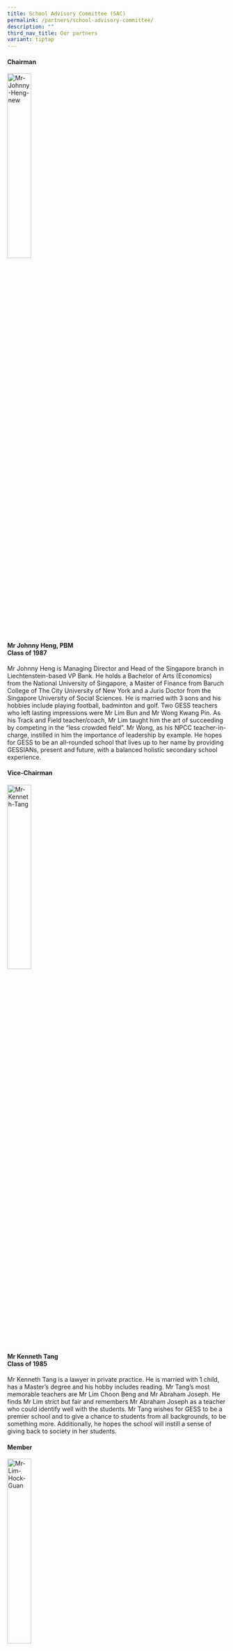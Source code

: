 ```yaml
---
title: School Advisory Committee (SAC)
permalink: /partners/school-advisory-committee/
description: ""
third_nav_title: Our partners
variant: tiptap
---
```

<h4>Chairman</h4>
<div class="isomer-image-wrapper">
<img style="width:33%;" height="auto" width="100%" alt="Mr-Johnny-Heng-new" src="/images/Mr-Johnny-Heng-new.jpeg">
</div>
<h4>Mr Johnny Heng, PBM<br>Class of 1987</h4>
<p>Mr Johnny Heng is Managing Director and Head of the Singapore branch in
Liechtenstein-based VP Bank. He holds a Bachelor of Arts (Economics) from
the National University of Singapore, a Master of Finance from Baruch College
of The City University of New York and a Juris Doctor from the Singapore
University of Social Sciences. He is married with 3 sons and his hobbies
include playing football, badminton and golf. Two GESS teachers who&nbsp;left
lasting&nbsp;impressions were Mr Lim Bun and Mr Wong Kwang Pin. As his
Track and Field teacher/coach, Mr Lim taught him the art of succeeding
by competing in the “less crowded field”. Mr Wong, as his NPCC teacher-in-charge,
instilled in him the importance of leadership by example. He hopes for
GESS to be an all-rounded school that lives up to her name by providing
GESSIANs, present and future, with a balanced holistic secondary school
experience.</p>
<h4>Vice-Chairman</h4>
<div class="isomer-image-wrapper">
<img style="width:33%;" height="auto" width="100%" alt="Mr-Kenneth-Tang" src="/images/Mr-Kenneth-Tang-new.jpeg">
</div>
<h4>Mr Kenneth Tang<br>Class of 1985</h4>
<p>Mr Kenneth Tang is a lawyer in private practice. He is married with 1
child, has a Master’s degree and his hobby includes reading. Mr Tang’s
most memorable teachers are Mr Lim Choon Beng and Mr Abraham Joseph. He
finds Mr Lim strict but fair and remembers Mr Abraham Joseph as a teacher
who could identify well with the students. Mr Tang wishes for GESS to be
a premier school and to give a chance to students from all backgrounds,
to be something more. Additionally, he hopes the school will instill a
sense of giving back to society in her students.</p>
<h4>Member</h4>
<div class="isomer-image-wrapper">
<img style="width:33%;" height="auto" width="100%" alt="Mr-Lim-Hock-Guan" src="/images/Mr-Lim-Hock-Guan.jpeg">
</div>
<h4>Mr Lim Hock Guan<br>Class of 1985</h4>
<p>Mr Lim Hock Guan works at United Overseas Bank. &nbsp;He is married with
2 sons, enjoys food and keeps active with regular exercising. &nbsp;Mr
Lim graduated from National University of Singapore with a Bachelor of
Business Administration. &nbsp;&nbsp;Two of his most memorable teachers
were Mr Lim Choon Beng, who was in charge of NCC, and Ms Chan, who taught
him Additional Mathematics in Secondary 4.</p>
<h4>Member</h4>
<div class="isomer-image-wrapper">
<img style="width:33%;" height="auto" width="100%" alt="Mr-Chiu-Wu-Hong" src="/images/Mr-Chiu-Wu-Hong-2.jpeg">
</div>
<h4>Mr Chiu Wu Hong<br>Class of 1984</h4>
<p>Mr Chiu Wu Hong is a tax partner in KPMG Singapore.&nbsp; He has a Bachelor
of Business Degree (major in Accounting) from the University of Tasmania.&nbsp;
He is a fellow member of CPA Australia and member of Singapore Chartered
Tax Professionals.&nbsp; He is married with 2 daughters and his hobbies
include reading, listening to music and travelling.&nbsp; His most memorable
teacher is Mr Lim Choon Beng who was very passionate in his work and always
willing to go the extra mile to help the weaker students.&nbsp; Mr Chiu
hopes GESS will be a top school and produce students who do not only excel
in their studies but also have a heart to give back to the society.</p>
<h4>Member</h4>
<div class="isomer-image-wrapper">
<img style="width: 100%" height="auto" width="100%" alt="Dr Wong Keng Mun" src="/images/Dr_Wong_Keng_Mun.jpg">
</div>
<h4>Dr Wong Keng Mun <br>Class of 1987</h4>
<p>Dr. Wong Keng Mun is the Chairman of T32 Dental Group and lectures internationally
on a frequent basis, including at his alma mater the University of Washington,
USA and the National University of Singapore. He plays an active role in
pushing the digital movement in dentistry, launching Dontia Education,
a training academy dedicated to the teaching of digital implant and restorative
dentistry, and Dontia Digital Innovations, a cutting-edge digital dental
laboratory. As an avid believer in the value of life-long learning and
constant improvement, he continually strives to evolve his dental practice.
He is married with two daughters and, to this day, fondly reminisces his
time at GESS, which imparted him with both knowledge and important principles
of compassion and respect. Dr. Wong hopes current and future GESSIANs will
be able to share the love he has for learning and find GESS the place where
they nurture not only their minds, but also their hearts.</p>
<h4>Member</h4>
<div class="isomer-image-wrapper">
<img style="width:33%;" height="auto" width="100%" alt="Mr-Muhamad-Imaduddien-Bin-Abd-Karim" src="/images/Mr-Muhamad-Imaduddien-Bin-Abd-Karim-1.jpeg">
</div>
<h4>Mr Muhamad Imaduddien Bin Abd Karim<br>Class of 1993</h4>
<p>Mr Muhamad Imaduddien is a Deputy Public Prosecutor with the Attorney-General’s
Chambers. He is married with 1 child and his hobbies include playing badminton
and volunteering. His most memorable teachers are Ms Catherine Ng and Ms
Mah Lai Heng. He recalls fondly of how Ms Ng ignited his interest in playing
a number of sports at the inter-class and eventually, at the zone and national
level. He will also be forever grateful to Ms Mah as he would not have
passed his ‘E’ Maths and Chemistry exams without her patience and guidance.
Mr Imaduddien wishes for the students of GESS to remember that learning
is not something that happens only in school but is something that can
and should happen all the time. He also hopes that they continue to ask
“why?”</p>
<h4>Member</h4>
<div class="isomer-image-wrapper">
<img style="width:33%;" height="auto" width="100%" alt="Mr-Samuel-Ang" src="/images/Mr-Samuel-Ang-new.jpeg">
</div>
<h4>Mr Samuel Ang<br>Class of 1982</h4>
<p>Mr Samuel Ang is the Chairman of the National Research Foundation (NRF)
funded Incubator &amp; Accelerator, Pollinate. He is also involved in many
major social development initiatives with the Asian Development Bank (ADB)
throughout Asia and a regular speaker at ADB international conferences.&nbsp;
He has a Bachelor of Electrical Engineering (NUS) and Masters in Business
Administration (HU).&nbsp; He is married with 3 children and his hobbies
are sailing, walking and reading. His most memorable teachers include Mr
Lim Choon Beng (NCC – instilled discipline and leadership) and Mdm Foo
(Geography – sparked my interest in the world we live in when reviewing
history and geography). He hopes all GESSIANs will always be resilient
and continue sailing “Onward” in the Chinese junk as featured in our GESS
crest.</p>
<h4>Member</h4>
<div class="isomer-image-wrapper">
<img style="width:33%;" height="auto" width="100%" alt="Ms-Lee" src="/images/Ms-Lee-717x1024.jpeg">
</div>
<h4>Ms Lee Siow Hwee<br>Class of 1995</h4>
<p>Ms Lee Siow Hwee is the Executive Director of Consumers Association of
Singapore (CASE). &nbsp;Prior to joining CASE, she served in the People’s
Association (PA) for 18 years in various appointments. &nbsp;She holds
a Bachelor of Science (Psychology) degree from the University of Southern
Queensland.&nbsp; She is married with two children. &nbsp;Her&nbsp;most
memorable teacher and friend is Mr Kho Cher Chong, whom besides Chinese
language, taught her important values in life.&nbsp; For the past decades,
she and her friends continue the tradition of annual Chinese New Year gathering
at his place. &nbsp;She hopes for GESS to be a leading school that helps
students reach their full potential, and be prepared and adapt to this
VUCA world.</p>
<h4>Member</h4>
<div class="isomer-image-wrapper">
<img style="width:33%;" height="auto" width="100%" alt="Mr-Sam-Liew" src="/images/Mr-Sam-Liew.jpeg">
</div>
<h4>Mr Sam Liew<br>Class of 1989</h4>
<p>Mr Sam Liew is a Managing Partner, Government Strategic Business Group
at Singtel NCS Group.&nbsp; Sam is also the Board Member at Gardens by
the Bay and Vice President at the Singapore Computer Society.&nbsp; He
also serves on the Boards of SMU School of Computing and Information Systems
and Singapore Polytechnic School of Computing.&nbsp; Sam graduated from
Nanyang Technological University with a Bachelor of Accountancy (Hons)
degree.&nbsp; He is married with a son and enjoys watching Netflix and
Tiktok videos.&nbsp; Sam has several memorable teachers, including Mr Andrew
Monksman, who taught Sam the finer skills of Drama and Debating in the
English Literary Drama and Debating Society (ELDDS).&nbsp; Another teacher
that Sam remembers fondly is Cikgu Yusof, who was his coach in the GESS
Soccer Team.</p>